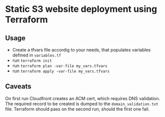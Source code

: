 # Static S3 website deployment using Terraform

## Usage
* Create a tfvars file accordig to your needs, that populates variables defined in `variables.tf`
* run `terraform init`
* run `terraform plan -var-file my_vars.tfvars`
* run `terraform apply -var-file my_vars.tfvars`

## Caveats
On first run Cloudfront creates an ACM cert, which requires DNS validation. The required record to be created is dumped to the `domain_validation.txt` file.
Terraform should pass on the second run, should the first one fail.
